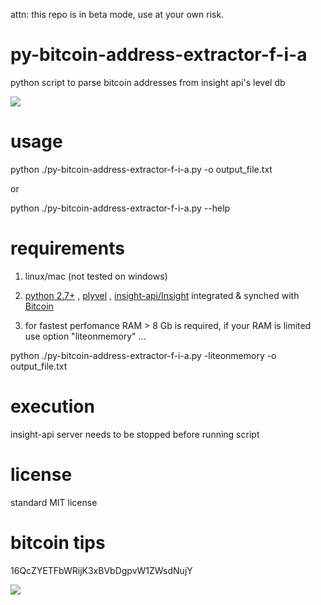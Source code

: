 attn: this repo is in beta mode, use at your own risk.

py-bitcoin-address-extractor-f-i-a
=====================

python script to parse bitcoin addresses from insight api's level db



![](http://i.imgur.com/o1u9icI.png)

usage
=====================
python ./py-bitcoin-address-extractor-f-i-a.py -o output_file.txt

or

python ./py-bitcoin-address-extractor-f-i-a.py --help

requirements
=====================
1) linux/mac (not tested on windows)

2) [python 2.7+](https://www.python.org/downloads/) , [plyvel](http://plyvel.readthedocs.org/en/latest/installation.html) , [insight-api/Insight](https://github.com/bitpay/insight-api) integrated & synched with [Bitcoin](https://github.com/bitcoin/bitcoin)

3) for fastest perfomance RAM > 8 Gb is required, if your RAM is limited use option "liteonmemory" ...

python ./py-bitcoin-address-extractor-f-i-a.py -liteonmemory -o output_file.txt



execution
=====================
insight-api server needs to be stopped before running script


license
=====================
standard MIT license

bitcoin tips
=====================
16QcZYETFbWRijK3xBVbDgpvW1ZWsdNujY

![](http://i.imgur.com/0YvZ6sA.png)
